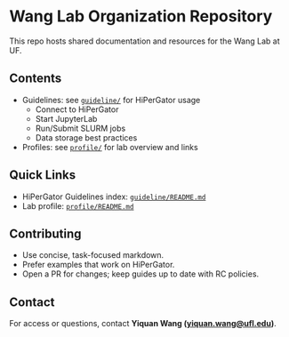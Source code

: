 # Wang Lab Organization Repository

This repo hosts shared documentation and resources for the Wang Lab at UF.

## Contents
- Guidelines: see [`guideline/`](./guideline/) for HiPerGator usage
  - Connect to HiPerGator
  - Start JupyterLab
  - Run/Submit SLURM jobs
  - Data storage best practices
- Profiles: see [`profile/`](./profile/) for lab overview and links

## Quick Links
- HiPerGator Guidelines index: [`guideline/README.md`](./guideline/README.md)
- Lab profile: [`profile/README.md`](./profile/README.md)

## Contributing
- Use concise, task-focused markdown.
- Prefer examples that work on HiPerGator.
- Open a PR for changes; keep guides up to date with RC policies.

## Contact
For access or questions, contact **Yiquan Wang (yiquan.wang@ufl.edu)**.

